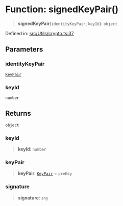 # Function: signedKeyPair()

> **signedKeyPair**(`identityKeyPair`, `keyId`): `object`

Defined in: [src/Utils/crypto.ts:37](https://github.com/Fokusdotid/bail/blob/99acc683da8779d62a0509bb4108fdb35cb2b061/src/Utils/crypto.ts#L37)

## Parameters

### identityKeyPair

[`KeyPair`](../type-aliases/KeyPair.md)

### keyId

`number`

## Returns

`object`

### keyId

> **keyId**: `number`

### keyPair

> **keyPair**: [`KeyPair`](../type-aliases/KeyPair.md) = `preKey`

### signature

> **signature**: `any`
